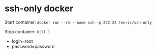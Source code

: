 # ssh-only docker

Start container: `docker run --rm --name ssh -p 222:22 fenrir/ssh-only`

Stop container: `kill 1`

 - login=root
 - password=password
